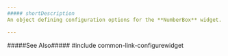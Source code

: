 ```yaml
---
##### shortDescription
An object defining configuration options for the **NumberBox** widget.

---
```

#####See Also#####
#include common-link-configurewidget